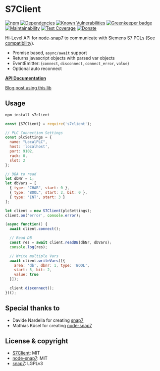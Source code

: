 # S7Client

[![npm](https://img.shields.io/npm/v/s7client.svg)](https://www.npmjs.com/package/s7client)
[![Dependencies](https://david-dm.org/psi-4ward/s7client.svg)](https://david-dm.org/psi-4ward/s7client)
[![Known Vulnerabilities](https://snyk.io/test/github/psi-4ward/s7client/badge.svg)](https://snyk.io/test/github/psi-4ward/s7client)
[![Greenkeeper badge](https://badges.greenkeeper.io/psi-4ward/s7client.svg)](https://greenkeeper.io/)
[![Maintainability](https://api.codeclimate.com/v1/badges/74afb63a0af08f701de3/maintainability)](https://codeclimate.com/github/psi-4ward/s7client/maintainability)
[![Test Coverage](https://api.codeclimate.com/v1/badges/74afb63a0af08f701de3/test_coverage)](https://codeclimate.com/github/psi-4ward/s7client/test_coverage)
[![Donate](https://img.shields.io/badge/Donate-PayPal-green.svg)](https://www.paypal.com/cgi-bin/webscr?cmd=_s-xclick&hosted_button_id=RTWDCH74TJN54&item_name=s7client)


Hi-Level API for [node-snap7](https://github.com/mathiask88/node-snap7) to communicate with Siemens S7 PCLs (See [compatibility](http://snap7.sourceforge.net/snap7_client.html#target_compatibility)).

* Promise based, `async/await` support
* Returns javascript objects with parsed var objects
* EventEmitter: (`connect`, `disconnect`, `connect_error`, `value`)
* Optional auto reconnect

**[API Documentation](https://psi-4ward.github.io/s7client)**

[Blog post using this lib](https://psi.cx/2018/siemens-s7-web-hmi/)

## Usage

```sh
npm install s7client
```

```js
const {S7Client} = require('s7client');

// PLC Connection Settings
const plcSettings = {
  name: "LocalPLC",
  host: 'localhost',
  port: 9102,
  rack: 0,
  slot: 2
};

// DBA to read
let dbNr = 1;
let dbVars = [
  { type: "CHAR", start: 0 },
  { type: "BOOL", start: 2, bit: 0 },
  { type: 'INT', start: 3 }
];

let client = new S7Client(plcSettings);
client.on('error', console.error);

(async function() {
  await client.connect();

  // Read DB
  const res = await client.readDB(dbNr, dbVars);
  console.log(res);

  // Write multiple Vars
  await client.writeVars([{
    area: 'db', dbnr: 1, type: 'BOOL',
    start: 5, bit: 2,
    value: true
  }]);

  client.disconnect();
})();
```


## Special thanks to
- Davide Nardella for creating [snap7](http://snap7.sourceforge.net)
- Mathias Küsel for creating [node-snap7](https://github.com/mathiask88/node-snap7)


## License & copyright
* [S7Client](https://github.com/psi-4ward/s7client/blob/master/LICENSE): MIT
* [node-snap7](https://github.com/mathiask88/node-snap7/blob/master/LICENSE): MIT
* [snap7](http://snap7.sourceforge.net/licensing.html): LGPLv3

